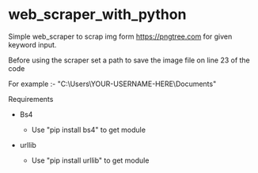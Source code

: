 # web_scraper_with_python
Simple web_scraper to scrap img form https://pngtree.com for given keyword input.

Before using the scraper set a path to save the image file on line 23 of the code

For example :- "C:\Users\YOUR-USERNAME-HERE\Documents\"

Requirements
 - Bs4 
    - Use "pip install bs4" to get module
   
   
 - urllib
    - Use "pip install urllib" to get module
